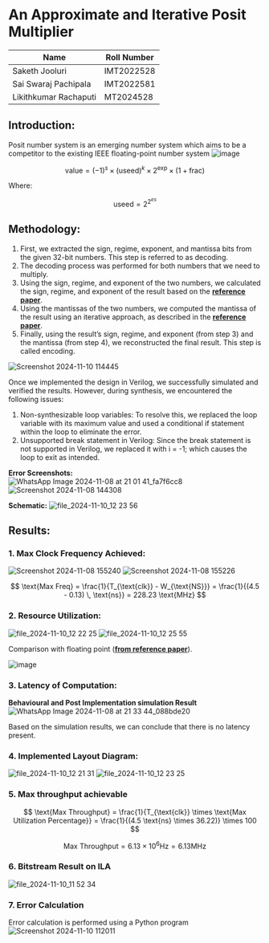 
# An Approximate and Iterative Posit Multiplier


| Name                    | Roll Number  |
|-------------------------|--------------|
| Saketh Jooluri           | IMT2022528   |
| Sai Swaraj Pachipala     | IMT2022581   |
| Likithkumar Rachaputi    | MT2024528    |

## Introduction:
Posit number system is an emerging number system which aims to be a competitor to the existing IEEE floating-point number system
![image](https://github.com/user-attachments/assets/2f0a04c3-1d52-41cc-a07a-0533e8bbc88c)

$$
\text{value} = (-1)^s \times (\text{useed})^k \times 2^{\text{exp}} \times \left(1 + \text{frac}\right)
$$

Where:

$$
\text{useed} = 2^{2^{es}}
$$


## Methodology: 
1)	First, we extracted the sign, regime, exponent, and mantissa bits from the given 32-bit numbers. This step is referred to as decoding.
2)	The decoding process was performed for both numbers that we need to multiply.
3)	Using the sign, regime, and exponent of the two numbers, we calculated the sign, regime, and exponent of the result based on the **[reference paper](https://ieeexplore.ieee.org/document/9401158)**.
4)	Using the mantissas of the two numbers, we computed the mantissa of the result using an iterative approach, as described in the **[reference paper](https://ieeexplore.ieee.org/document/9401158)**.
5)	Finally, using the result’s sign, regime, and exponent (from step 3) and the mantissa (from step 4), we reconstructed the final result. This step is called encoding.
   
![Screenshot 2024-11-10 114445](https://github.com/user-attachments/assets/d7a4335e-8799-4bf1-9378-ee78aa3bf8f8)

Once we implemented the design in Verilog, we successfully simulated and verified the results. However, during synthesis, we encountered the following issues:
1.	Non-synthesizable loop variables: To resolve this, we replaced the loop variable with its maximum value and used a conditional if statement within the loop to eliminate the error.
2.	Unsupported break statement in Verilog: Since the break statement is not supported in Verilog, we replaced it with i = -1; which causes the loop to exit as intended.
   
**Error Screenshots:**  
![WhatsApp Image 2024-11-08 at 21 01 41_fa7f6cc8](https://github.com/user-attachments/assets/33edb41b-fdf3-4f3f-adc2-2d3668850cce)
![Screenshot 2024-11-08 144308](https://github.com/user-attachments/assets/f8c28845-18de-4026-80ae-afa93992bf88)

**Schematic:**
![file_2024-11-10_12 23 56](https://github.com/user-attachments/assets/989eed84-6092-4656-9767-3615f0e82aab)



## Results:
### 1. Max Clock Frequency Achieved:
![Screenshot 2024-11-08 155240](https://github.com/user-attachments/assets/b592fa90-9870-41fd-9e71-f26b312bb3cb)
![Screenshot 2024-11-08 155226](https://github.com/user-attachments/assets/aadcf7d0-78bf-4b22-ba09-74c37095eeb6)


  $$
  \text{Max Freq} = \frac{1}{T_{\text{clk}} - W_{\text{NS}}} = \frac{1}{(4.5 - 0.13) \, \text{ns}} = 228.23  \text{MHz}
  $$


### 2. Resource Utilization:
![file_2024-11-10_12 22 25](https://github.com/user-attachments/assets/0538af11-911a-4059-8911-a43838cbee82)
![file_2024-11-10_12 25 55](https://github.com/user-attachments/assets/f7a48f40-5fe2-47c5-bc34-0001b15b9da6)

Comparison with floating point (**[from reference paper](https://ieeexplore.ieee.org/document/9401158)**).

![image](https://github.com/user-attachments/assets/b87ab0ac-457d-4a6f-831f-04869ae8e65b)



    
### 3. Latency of Computation:
**Behavioural and Post Implementation simulation Result**
![WhatsApp Image 2024-11-08 at 21 33 44_088bde20](https://github.com/user-attachments/assets/d9288d92-a5f2-4d24-8551-16c6e0c9af3d)

Based on the simulation results, we can conclude that there is no latency present.

    
### 4. Implemented Layout Diagram:
![file_2024-11-10_12 21 31](https://github.com/user-attachments/assets/a18f3235-24be-498c-bd20-9e1f2e47512d)
![file_2024-11-10_12 23 25](https://github.com/user-attachments/assets/79cd3227-0d41-4b6e-a877-697c4dde948a)



### 5. Max throughput achievable

$$
\text{Max Throughput} = \frac{1}{T_{\text{clk}} \times \text{Max Utilization Percentage}} = \frac{1}{(4.5 \text{ns} \times 36.22)} \times 100
$$


$$
\text{Max Throughput} = 6.13 \times 10^6 \text{Hz} = 6.13 \text{MHz}
$$

### 6. Bitstream Result on ILA
![file_2024-11-10_11 52 34](https://github.com/user-attachments/assets/84b966cb-0dd1-45dc-b791-0f0d4a937631)

### 7. Error Calculation
Error calculation is performed using a Python program
![Screenshot 2024-11-10 112011](https://github.com/user-attachments/assets/229dfe74-42ed-4693-9203-ddb56cfbbee5)




